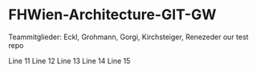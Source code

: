 # FHWien-Architecture-GIT-GW
Teammitglieder: Eckl, Grohmann, Gorgi, Kirchsteiger, Renezeder
our test repo

Line 11
Line 12
Line 13
Line 14
Line 15
